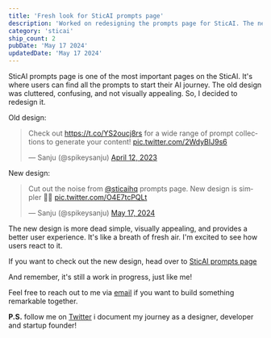 ```yaml
---
title: 'Fresh look for SticAI prompts page'
description: 'Worked on redesigning the prompts page for SticAI. The new design is more dead simple, visually appealing, and provides a better user experience.'
category: 'sticai'
ship_count: 2
pubDate: 'May 17 2024'
updatedDate: 'May 17 2024'
---
```


SticAI prompts page is one of the most important pages on the SticAI. It's where users can find all the prompts to start their AI journey. The old design was cluttered, confusing, and not visually appealing. So, I decided to redesign it.

Old design:
<blockquote class="twitter-tweet" data-media-max-width="560"><p lang="en" dir="ltr">Check out <a href="https://t.co/YS2oucj8rs">https://t.co/YS2oucj8rs</a> for a wide range of prompt collections to generate your content! <a href="https://t.co/2WdyBIJ9s6">pic.twitter.com/2WdyBIJ9s6</a></p>&mdash; Sanju (@spikeysanju) <a href="https://twitter.com/spikeysanju/status/1646177004973064192?ref_src=twsrc%5Etfw">April 12, 2023</a></blockquote> <script async src="https://platform.twitter.com/widgets.js" charset="utf-8"></script>

New design:
<blockquote class="twitter-tweet"><p lang="en" dir="ltr">Cut out the noise from <a href="https://twitter.com/SticAIHQ?ref_src=twsrc%5Etfw">@sticaihq</a> prompts page. New design is simpler 🤌💜 <a href="https://t.co/O4E7tcPQLt">pic.twitter.com/O4E7tcPQLt</a></p>&mdash; Sanju (@spikeysanju) <a href="https://twitter.com/spikeysanju/status/1791447479604351417?ref_src=twsrc%5Etfw">May 17, 2024</a></blockquote> <script async src="https://platform.twitter.com/widgets.js" charset="utf-8"></script>

The new design is more dead simple, visually appealing, and provides a better user experience. It's like a breath of fresh air. I'm excited to see how users react to it.

If you want to check out the new design, head over to [SticAI prompts page](https://app.sticai.com/prompts)

And remember, it's still a work in progress, just like me!

Feel free to reach out to me via [email](mailto:work@sanju.sh?subject=Let's%20Build%20Something%20Remarkable&body=Hi%20Sanju%2C%0A%0AI%20came%20across%20your%20projects%20and%20was%20impressed%20by%20it.%20I%20would%20love%20to%20discuss%20the%20possibility%20of%20collaborating%20on%20a%20new%20project.%20Looking%20forward%20to%20hearing%20from%20you.%0A%0ABest%20regards%2C%0A%5BYour%20Name%5D) if you want to build something remarkable together.

**P.S.** follow me on [Twitter](https://x.com/spikeysanju) i document my journey as a designer, developer and startup founder!